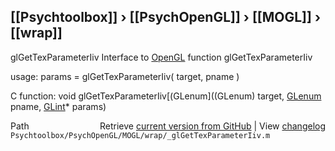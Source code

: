 ## [[Psychtoolbox]] &#8250; [[PsychOpenGL]] &#8250; [[MOGL]] &#8250; [[wrap]]

glGetTexParameterIiv  Interface to [OpenGL](OpenGL) function glGetTexParameterIiv  
  
usage:  params = glGetTexParameterIiv( target, pname )  
  
C function:  void glGetTexParameterIiv[(GLenum]((GLenum) target, [GLenum](GLenum) pname, [GLint](GLint)\* params)  




<div class="code_header" style="text-align:right;">
  <span style="float:left;">Path&nbsp;&nbsp;</span> <span class="counter">Retrieve <a href=
  "https://raw.github.com/Psychtoolbox-3/Psychtoolbox-3/beta/Psychtoolbox/PsychOpenGL/MOGL/wrap/_glGetTexParameterIiv.m">current version from GitHub</a> | View <a href=
  "https://github.com/Psychtoolbox-3/Psychtoolbox-3/commits/beta/Psychtoolbox/PsychOpenGL/MOGL/wrap/_glGetTexParameterIiv.m">changelog</a></span>
</div>
<div class="code">
  <code>Psychtoolbox/PsychOpenGL/MOGL/wrap/_glGetTexParameterIiv.m</code>
</div>


